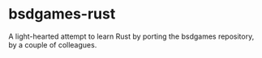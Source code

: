 # bsdgames-rust
A light-hearted attempt to learn Rust by porting the bsdgames repository, by a couple of colleagues.
